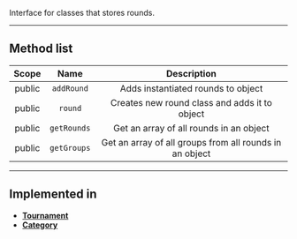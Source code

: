 Interface for classes that stores rounds.

---

## Method list

| Scope | Name | Description |
| :---: | :--: | :---------: |
| public | `addRound` | Adds instantiated rounds to object |
| public | `round` | Creates new round class and adds it to object |
| public | `getRounds` | Get an array of all rounds in an object |
| public | `getGroups` | Get an array of all groups from all rounds in an object |

---

## Implemented in

- **[Tournament](/classes/tournament/)**
- **[Category](/classes/category/)**
